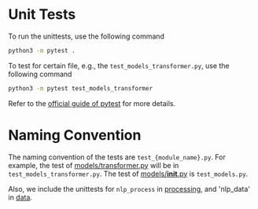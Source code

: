 # Unit Tests

To run the unittests, use the following command

```bash
python3 -m pytest .
```

To test for certain file, e.g., the `test_models_transformer.py`, use the following command

```bash
python3 -m pytest test_models_transformer
```

Refer to the [official guide of pytest](https://docs.pytest.org/en/latest/) for more details.

# Naming Convention

The naming convention of the tests are `test_{module_name}.py`. 
For example, the test of [models/transformer.py](../src/gluonnlp/models/transformer.py) will be in 
`test_models_transformer.py`. The test of [models/__init__.py](../src/gluonnlp/models/__init__.py) 
is `test_models.py`. 

Also, we include the unittests for `nlp_process` in [processing](processing), 
and 'nlp_data' in [data](data).

